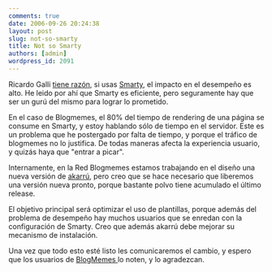 ```yaml
---
comments: true
date: 2006-09-26 20:24:38
layout: post
slug: not-so-smarty
title: Not so Smarty
authors: [admin]
wordpress_id: 2091
---
```


Ricardo Galli [tiene razón](http://web.archive.org/web/20090426081006/http://mnm.uib.es/gallir/posts/2006/09/26/820/), si usas [Smarty](http://web.archive.org/web/20090426081006/http://smarty.php.net/), el impacto en el desempeño es alto. He leido por ahí que Smarty es eficiente, pero seguramente hay que ser un gurú del mismo para lograr lo prometido.

En el caso de Blogmemes, el 80% del tiempo de rendering de una página se consume en Smarty, y estoy hablando sólo de tiempo en el servidor. Este es un problema que he postergado por falta de tiempo, y porque el tráfico de blogmemes no lo justifica. De todas maneras afecta la experiencia usuario, y quizás haya que "entrar a picar".

Internamente, en la Red Blogmemes estamos trabajando en el diseño una nueva versión de [akarrú](http://web.archive.org/web/20090426081006/http://trac.blogmemes.com/trac_script), pero creo que se hace necesario que liberemos una versión nueva pronto, porque bastante polvo tiene acumulado el último release.

El objetivo principal será optimizar el uso de plantillas, porque además del problema de desempeño hay muchos usuarios que se enredan con la configuración de Smarty. Creo que además akarrú debe mejorar su mecanismo de instalación.

Una vez que todo esto esté listo les comunicaremos el cambio, y espero que los usuarios de [BlogMemes ](http://web.archive.org/web/20090426081006/http://www.blogmemes.com/)lo noten, y lo agradezcan.


